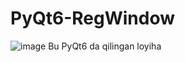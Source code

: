 # PyQt6-RegWindow
![image](https://user-images.githubusercontent.com/48023644/219270033-c1a50374-4160-4a6d-9de3-d4a3e3dff7f4.png)
Bu PyQt6 da qilingan loyiha
